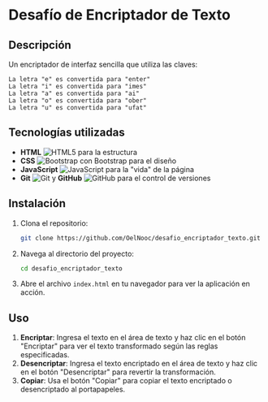 # Desafío de Encriptador de Texto

## Descripción

Un encriptador de interfaz sencilla que utiliza las claves:

```plaintext
La letra "e" es convertida para "enter"
La letra "i" es convertida para "imes"
La letra "a" es convertida para "ai"
La letra "o" es convertida para "ober"
La letra "u" es convertida para "ufat"
```

## Tecnologías utilizadas

- **HTML** ![HTML5](https://img.shields.io/badge/HTML5-E34F26?logo=html5&logoColor=white) para la estructura 
- **CSS** ![Bootstrap](https://img.shields.io/badge/Bootstrap-563D7C?logo=bootstrap&logoColor=white) con Bootstrap para el diseño 
- **JavaScript** ![JavaScript](https://img.shields.io/badge/JavaScript-F7DF1E?logo=javascript&logoColor=black) para la "vida" de la página 
- **Git** ![Git](https://img.shields.io/badge/Git-F05032?logo=git&logoColor=white) y **GitHub** ![GitHub](https://img.shields.io/badge/GitHub-181717?logo=github&logoColor=white) para el control de versiones

## Instalación

1. Clona el repositorio:
    ```bash
    git clone https://github.com/OelNooc/desafio_encriptador_texto.git
    ```

2. Navega al directorio del proyecto:
    ```bash
    cd desafio_encriptador_texto
    ```

3. Abre el archivo `index.html` en tu navegador para ver la aplicación en acción.

## Uso

1. **Encriptar**: Ingresa el texto en el área de texto y haz clic en el botón "Encriptar" para ver el texto transformado según las reglas especificadas.
2. **Desencriptar**: Ingresa el texto encriptado en el área de texto y haz clic en el botón "Desencriptar" para revertir la transformación.
3. **Copiar**: Usa el botón "Copiar" para copiar el texto encriptado o desencriptado al portapapeles.
